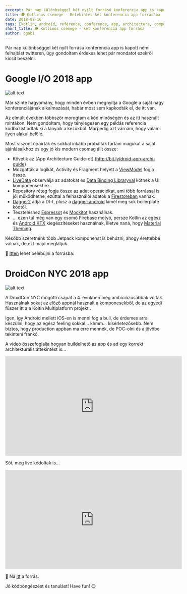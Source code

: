 ```yaml
---
excerpt: Pár nap különbséggel két nyílt forrású konferencia app is kapott némi felhajtást twitteren, úgy gondoltam érdekes lehet pár mondatot ezekről kicsit beszélni.
title: 🕵️‍ Kotlinos csemege - Betekintés két konferencia app forrásába
date: 2018-08-16
tags: [kotlin, android, reference, conference, app, architecture, component]
short_title: 🕵️‍ Kotlinos csemege - két konferencia app forrása
author: ogabi
---
```


Pár nap különbséggel két nyílt forrású konferencia app is kapott némi felhajtást twitteren, úgy gondoltam érdekes lehet pár mondatot ezekről kicsit beszélni.

# Google I/O 2018 app

![alt text](https://appcraft.hu/assets/img/oss-conf-app-01.png)

Már szinte hagyomány, hogy minden évben megnyitja a Google a saját nagy konferenciájának alkalmazását, habár most sem kapkodták el, de itt van.

Az elmúlt években többször morogtam a kód minőségén és az itt használt mintákon. Nem gondoltam, hogy ténylegesen egy példás referencia kódbázist adtak ki a lányaik a kezükből. Márpedig azt várnám, hogy valami ilyen alakul belőle.

Most viszont újraírták és sokkal inkább próbálták tartani magukat a saját ajánlásaikhoz és egy jó kis modern csomag állt össze:
- Követik az [App Architecture Guide-ot].(http://bit.ly/droid-app-archi-guide)
- Mozgatták a logikát, Activity és Fragment helyett a [ViewModel](http://bit.ly/aaa-viewmodel) fogja össze.
- [LiveData](http://bit.ly/aaa-livedata) observálja az adatokat és [Data Binding Libraryval](http://bit.ly/aaa-data-bind-lib) kötnek a UI komponensekhez.
- Repository réteg fogja össze az adat operációkat, ami több forrással is jól működhetne, ezúttal a felhasználói adatok a [Firestoreban](http://bit.ly/cloud-firestore) vannak.
- [Dagger2](http://bit.ly/oss-dagger2) adja a DI-t, plusz a [dagger-android](http://bit.ly/oss-dagger-android) kímél meg sok boilerplate kódtól.
- Teszteléshez [Espressot](http://bit.ly/android-espresso) és [Mockitot](http://bit.ly/oss-mockito) használnak.
- ... ezen túl még van egy csomó Firebase motyó, persze Kotlin az egész és [Android KTX](http://bit.ly/android-kotlin-ktx) kiegészítéseket használnak, illetve naná, hogy [Material Theming](http://bit.ly/android-material-theming).

Később szeretnénk több Jetpack komponenst is behúzni, ahogy érettebbé válnak, de ezt majd meglátjuk.

🔖 [Itten](http://bit.ly/oss-google-io-app-2018-source) lehet belebújni a forrásba:

# DroidCon NYC 2018 app

![alt text](https://appcraft.hu/assets/img/oss-conf-app-02.png)

A DroidCon NYC mögötti csapat a 4. évükben még ambíciózusabbak voltak. Használnak sokat az előző appnál használt a komponesekből, de az egyedi fűszer itt a a Koltin Multiplatform projekt..

Igen, így Android mellett iOS-en is menni fog a buli,  de érdemes arra készülni, hogy az egész feeling sokkal... khmm... kísérletezősebb. Nem biztos, hogy production appban ma erre mennék, de POC-olni és a jövőbe tekinteni frankó.

A videó összefoglalja hogyan buildelhető az app és ad egy korrekt architektúrális áttekintést is...
<iframe width="560" height="315" src="https://www.youtube.com/embed/YAeDK3Ei0Lk" frameborder="0" allow="autoplay; encrypted-media" allowfullscreen></iframe>

Sőt, még live kódoltak is...
<iframe width="560" height="315" src="https://www.youtube.com/embed/4BwmYYOQDGY" frameborder="0" allow="autoplay; encrypted-media" allowfullscreen></iframe>

🔖 Na [itt](http://bit.ly/oss-droidcon-nyc-app-source) a forrás.

Jó kódböngészést és tanulást! Have fun! 😉
